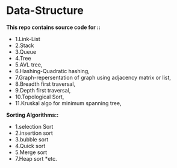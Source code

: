# Data-Structure
**This repo contains source code for ::**

*  1.Link-List<br/>
*  2.Stack<br/>
*  3.Queue<br/>
*  4.Tree<br/>
*  5.AVL tree,<br/>
*  6.Hashing-Quadratic hashing,<br/>
*  7.Graph-repersentation of graph using adjacency matrix or list,<br/>
*  8.Breadth first traversal,<br/>
*  9.Depth first traversal,<br/>
*  10.Topological Sort,<br/>
*  11.Kruskal algo for minimum spanning tree,<br/>

**Sorting Algorithms::**

*  1.selection Sort
*  2.insertion sort
*  3.bubble sort
*  4.Quick sort
*  5.Merge sort
*  7.Heap sort
*etc. 
